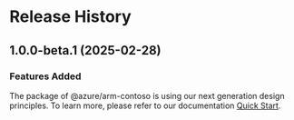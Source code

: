 # Release History
    
## 1.0.0-beta.1 (2025-02-28)

### Features Added

The package of @azure/arm-contoso is using our next generation design principles. To learn more, please refer to our documentation [Quick Start](https://aka.ms/azsdk/js/mgmt/quickstart).
